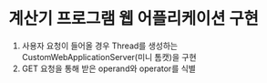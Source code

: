 # 계산기 프로그램 웹 어플리케이션 구현
1. 사용자 요청이 들어올 경우 Thread를 생성하는 CustomWebApplicationServer(미니 톰캣)을 구현
2. GET 요청을 통해 받은 operand와 operator를 식별
